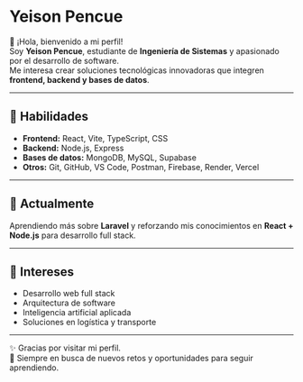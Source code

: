# Yeison Pencue

👋 ¡Hola, bienvenido a mi perfil!  
Soy **Yeison Pencue**, estudiante de **Ingeniería de Sistemas** y apasionado por el desarrollo de software.  
Me interesa crear soluciones tecnológicas innovadoras que integren **frontend, backend y bases de datos**.

---

## 🔧 Habilidades
- **Frontend:** React, Vite, TypeScript, CSS  
- **Backend:** Node.js, Express  
- **Bases de datos:** MongoDB, MySQL, Supabase  
- **Otros:** Git, GitHub, VS Code, Postman, Firebase, Render, Vercel  

---

## 🌱 Actualmente
Aprendiendo más sobre **Laravel** y reforzando mis conocimientos en **React + Node.js** para desarrollo full stack.

---

## 🎯 Intereses
- Desarrollo web full stack  
- Arquitectura de software  
- Inteligencia artificial aplicada  
- Soluciones en logística y transporte  

---

✨ Gracias por visitar mi perfil.  
🚀 Siempre en busca de nuevos retos y oportunidades para seguir aprendiendo.

